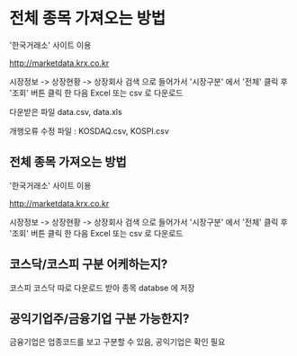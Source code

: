 
 # 전체 종목 가져오는 방법
 '한국거래소' 사이트 이용 

 http://marketdata.krx.co.kr

 시장정보 -> 상장현황 -> 상장회사 검색 으로 들어가서 '시장구분' 에서 '전체' 클릭 후 '조회' 버튼 클릭 한 다음 Excel 또는 csv 로 다운로드 

 다운받은 파일 data.csv, data.xls
 
 개행오류 수정 파일 : KOSDAQ.csv, KOSPI.csv 

 
 
 ## 전체 종목 가져오는 방법
 '한국거래소' 사이트 이용 

 http://marketdata.krx.co.kr

 시장정보 -> 상장현황 -> 상장회사 검색 으로 들어가서 '시장구분' 에서 '전체' 클릭 후 '조회' 버튼 클릭 한 다음 Excel 또는 csv 로 다운로드

## 코스닥/코스피 구분 어케하는지?
코스피 코스닥 따로 다운로드 받아 종목 databse 에 저장

## 공익기업주/금융기업 구분 가능한지?
금융기업은 업종코드를 보고 구분할 수 있음, 공익기업은 확인 필요
